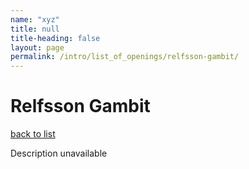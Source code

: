 ```yaml
---
name: "xyz"
title: null
title-heading: false
layout: page
permalink: /intro/list_of_openings/relfsson-gambit/
---
```


# Relfsson Gambit

[back to list](../../list_of_openings)

Description unavailable